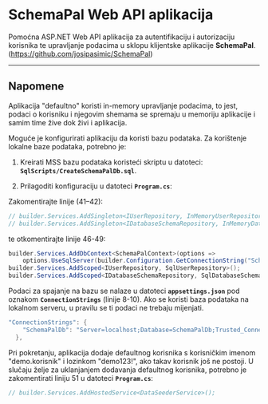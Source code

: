 # SchemaPal Web API aplikacija

Pomoćna ASP.NET Web API aplikacija za autentifikaciju i autorizaciju korisnika te upravljanje podacima u sklopu klijentske aplikacije **SchemaPal**. (https://github.com/josipasimic/SchemaPal)

---

## Napomene

Aplikacija "defaultno" koristi in-memory upravljanje podacima, to jest, podaci o korisniku i njegovim shemama se spremaju u memoriju aplikacije i samim time žive dok živi i aplikacija. 

Moguće je konfigurirati aplikaciju da koristi bazu podataka. Za korištenje lokalne baze podataka, potrebno je:

1. Kreirati MSS bazu podataka koristeći skriptu u datoteci:  
   **`SqlScripts/CreateSchemaPalDb.sql`**.

2. Prilagoditi konfiguraciju u datoteci **`Program.cs`**:  

Zakomentirajte linije (41–42):  
```csharp
// builder.Services.AddSingleton<IUserRepository, InMemoryUserRepository>();
// builder.Services.AddSingleton<IDatabaseSchemaRepository, InMemoryDatabaseSchemaRepository>();
```

te otkomentirajte linije 46-49:
```csharp
builder.Services.AddDbContext<SchemaPalContext>(options =>
    options.UseSqlServer(builder.Configuration.GetConnectionString("SchemaPalDb")));
builder.Services.AddScoped<IUserRepository, SqlUserRepository>();
builder.Services.AddScoped<IDatabaseSchemaRepository, SqlDatabaseSchemaRepository>();
```

Podaci za spajanje na bazu se nalaze u datoteci **`appsettings.json`** pod oznakom  **`ConnectionStrings`** (linije 8-10). Ako se koristi baza podataka na lokalnom serveru, u pravilu se ti podaci ne trebaju mijenjati.
```csharp
"ConnectionStrings": {
    "SchemaPalDb": "Server=localhost;Database=SchemaPalDb;Trusted_Connection=True;TrustServerCertificate=True;"
  },
```

Pri pokretanju, aplikacija dodaje defaultnog korisnika s korisničkim imenom "demo.korisnik" i lozinkom "demo123!", ako takav korisnik još ne postoji.
U slučaju želje za uklanjanjem dodavanja defaultnog korisnika, potrebno je zakomentirati liniju 51 u datoteci **`Program.cs`**: 
```csharp
// builder.Services.AddHostedService<DataSeederService>();
```
